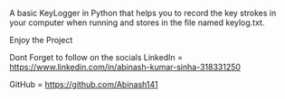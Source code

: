 A basic KeyLogger in Python that helps you to record the key strokes in your computer when running and stores in the file named keylog.txt.

Enjoy the Project 

Dont Forget to follow on the socials 
LinkedIn = https://www.linkedin.com/in/abinash-kumar-sinha-318331250

GitHub = https://github.com/Abinash141
